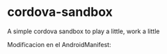 cordova-sandbox
===============

A simple cordova sandbox to play a little, work a little 

Modificacion en el AndroidManifest:

<intent-filter>
    <action android:name="android.intent.action.SEND" />
    <action android:name="android.intent.action.SEND_MULTIPLE" />
    <category android:name="android.intent.category.DEFAULT" />
    <data android:mimeType="application/pdf" />
</intent-filter>